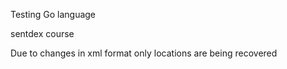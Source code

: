 Testing Go language

sentdex course

Due to changes in xml format only locations are being recovered 
